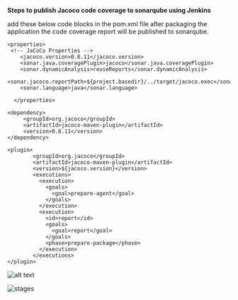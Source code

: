 **Steps to publish Jacoco code coverage to sonarqube using Jenkins** 

add these below code blocks in the pom.xml file after packaging the application the code coverage report will be published to sonarqube.
```
<properties>
 <!-- JaCoCo Properties -->
    <jacoco.version>0.8.11</jacoco.version>
    <sonar.java.coveragePlugin>jacoco</sonar.java.coveragePlugin>
    <sonar.dynamicAnalysis>reuseReports</sonar.dynamicAnalysis>
    <sonar.jacoco.reportPath>${project.basedir}/../target/jacoco.exec</sonar.jacoco.reportPath>
    <sonar.language>java</sonar.language>
    
  </properties>
```
```
<dependency>
     <groupId>org.jacoco</groupId> 
     <artifactId>jacoco-maven-plugin</artifactId>
     <version>0.8.11</version>
</dependency>
```
```
<plugin>
        <groupId>org.jacoco</groupId>
        <artifactId>jacoco-maven-plugin</artifactId>
        <version>${jacoco.version}</version>
        <executions>
          <execution>
            <goals>
              <goal>prepare-agent</goal>
            </goals>
          </execution>
          <execution>
            <id>report</id>
            <goals>
              <goal>report</goal>
            </goals>
            <phase>prepare-package</phase>
          </execution>
        </executions>
</plugin>
```
![alt text](https://github.com/its-varthini/Installation_Setup_Guide/blob/main/SonarQube-scanner/sonarJacoco.png)


![stages](https://github.com/user-attachments/assets/40e41884-5bc8-41ab-850b-1f67692b18bc)

